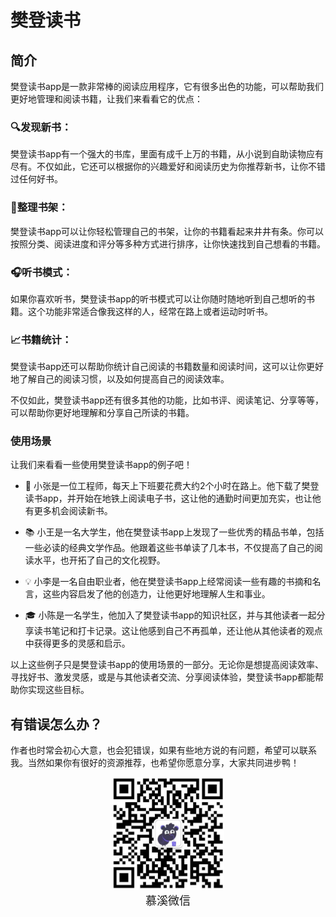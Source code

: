 # 樊登读书

## 简介

樊登读书app是一款非常棒的阅读应用程序，它有很多出色的功能，可以帮助我们更好地管理和阅读书籍，让我们来看看它的优点：

### 🔍发现新书：

樊登读书app有一个强大的书库，里面有成千上万的书籍，从小说到自助读物应有尽有。不仅如此，它还可以根据你的兴趣爱好和阅读历史为你推荐新书，让你不错过任何好书。

### 📖整理书架：

樊登读书app可以让你轻松管理自己的书架，让你的书籍看起来井井有条。你可以按照分类、阅读进度和评分等多种方式进行排序，让你快速找到自己想看的书籍。

### 🎧听书模式：

如果你喜欢听书，樊登读书app的听书模式可以让你随时随地听到自己想听的书籍。这个功能非常适合像我这样的人，经常在路上或者运动时听书。

### 📈书籍统计：

樊登读书app还可以帮助你统计自己阅读的书籍数量和阅读时间，这可以让你更好地了解自己的阅读习惯，以及如何提高自己的阅读效率。

不仅如此，樊登读书app还有很多其他的功能，比如书评、阅读笔记、分享等等，可以帮助你更好地理解和分享自己所读的书籍。

### 使用场景

让我们来看看一些使用樊登读书app的例子吧！

- 📖 小张是一位工程师，每天上下班要花费大约2个小时在路上。他下载了樊登读书app，并开始在地铁上阅读电子书，这让他的通勤时间更加充实，也让他有更多机会阅读新书。

- 📚 小王是一名大学生，他在樊登读书app上发现了一些优秀的精品书单，包括一些必读的经典文学作品。他跟着这些书单读了几本书，不仅提高了自己的阅读水平，也开拓了自己的文化视野。

- 💡 小李是一名自由职业者，他在樊登读书app上经常阅读一些有趣的书摘和名言，这些内容启发了他的创造力，让他更好地理解人生和事业。

- 🎓 小陈是一名学生，他加入了樊登读书app的知识社区，并与其他读者一起分享读书笔记和打卡记录。这让他感到自己不再孤单，还让他从其他读者的观点中获得更多的灵感和启示。

以上这些例子只是樊登读书app的使用场景的一部分。无论你是想提高阅读效率、寻找好书、激发灵感，或是与其他读者交流、分享阅读体验，樊登读书app都能帮助你实现这些目标。

## 有错误怎么办？

作者也时常会初心大意，也会犯错误，如果有些地方说的有问题，希望可以联系我。当然如果你有很好的资源推荐，也希望你愿意分享，大家共同进步鸭！

<center>
  <img src="/pagesidebar/muxi.jpg?raw=true" alt="drawing"  width="180px"/>
  <div style="font-size: 18px;">慕溪微信</div>
  <br/>
</center>